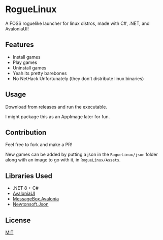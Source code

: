 # RogueLinux

A FOSS roguelike launcher for linux distros, made with C#, .NET, and AvaloniaUI!

## Features

* Install games
* Play games
* Uninstall games
* Yeah its pretty barebones
* No NetHack Unfortunately (they don't distribute linux binaries)

## Usage

Download from releases and run the executable.

I might package this as an AppImage later for fun.

## Contribution

Feel free to fork and make a PR!

New games can be added by putting a json in the `RogueLinux/json` folder along with an image to go with it, in `RogueLinux/Assets`.

## Libraries Used

* .NET 8 + C#
* [AvaloniaUI](https://github.com/AvaloniaUI/Avalonia)
* [MessageBox.Avalonia](https://github.com/AvaloniaCommunity/MessageBox.Avalonia)
* [Newtonsoft.Json](https://newtonsoft.com/json)

## License

[MIT](https://choosealicense.com/licenses/mit/)